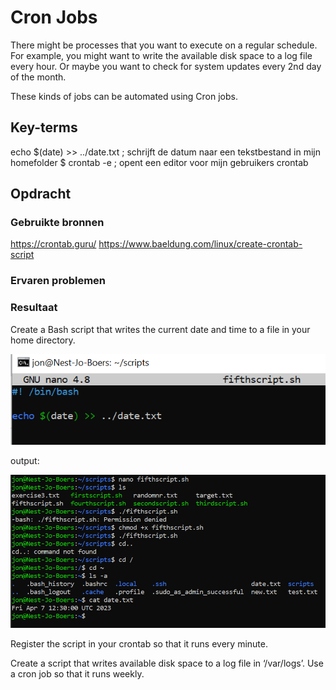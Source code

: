 # Cron Jobs
There might be processes that you want to execute on a regular schedule. For example, you might want to write the available disk space to a log file every hour. Or maybe you want to check for system updates every 2nd day of the month.

These kinds of jobs can be automated using Cron jobs.

## Key-terms
echo $(date) >> ../date.txt ; schrijft de datum naar een tekstbestand in mijn homefolder
$ crontab -e ; opent een editor voor mijn gebruikers crontab  


## Opdracht
### Gebruikte bronnen
https://crontab.guru/
https://www.baeldung.com/linux/create-crontab-script

### Ervaren problemen


### Resultaat

Create a Bash script that writes the current date and time to a file in your home directory.

![Alt text](../00_includes/Cronjobs1script.PNG)

output:

![Alt text](../00_includes/Cronjobs1output.PNG)

Register the script in your crontab so that it runs every minute.


Create a script that writes available disk space to a log file in ‘/var/logs’. Use a cron job so that it runs weekly.
